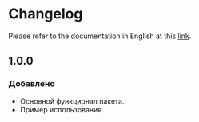 # Changelog

Please refer to the documentation in English at this [link](https://github.com/STUN-Apps-Dev/stun_consent/blob/master/CHANGELOG.md).

## 1.0.0
### Добавлено
- Основной функционал пакета.
- Пример использования.